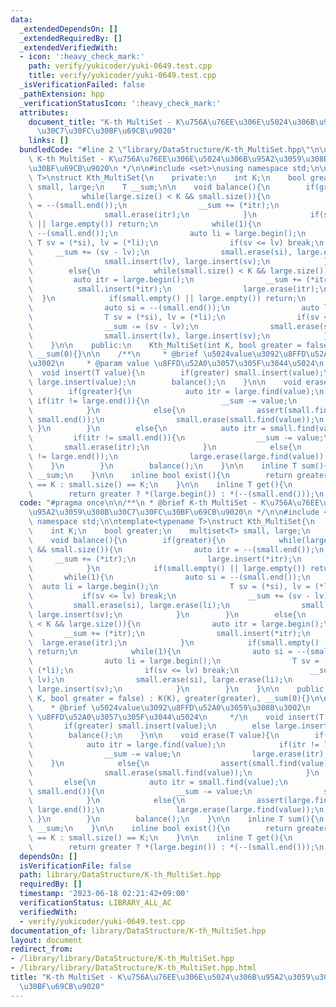 ```yaml
---
data:
  _extendedDependsOn: []
  _extendedRequiredBy: []
  _extendedVerifiedWith:
  - icon: ':heavy_check_mark:'
    path: verify/yukicoder/yuki-0649.test.cpp
    title: verify/yukicoder/yuki-0649.test.cpp
  _isVerificationFailed: false
  _pathExtension: hpp
  _verificationStatusIcon: ':heavy_check_mark:'
  attributes:
    document_title: "K-th MultiSet - K\u756A\u76EE\u306E\u5024\u306B\u95A2\u3059\u308B\
      \u30C7\u30FC\u30BF\u69CB\u9020"
    links: []
  bundledCode: "#line 2 \"library/DataStructure/K-th_MultiSet.hpp\"\n\n/**\n * @brief\
    \ K-th MultiSet - K\u756A\u76EE\u306E\u5024\u306B\u95A2\u3059\u308B\u30C7\u30FC\
    \u30BF\u69CB\u9020\n */\n\n#include <set>\nusing namespace std;\n\ntemplate<typename\
    \ T>\nstruct Kth_MultiSet{\n    private:\n    int K;\n    bool greater;\n    multiset<T>\
    \ small, large;\n    T __sum;\n\n    void balance(){\n        if(greater){\n \
    \           while(large.size() < K && small.size()){\n                auto itr\
    \ = --(small.end());\n                __sum += (*itr);\n                large.insert(*itr);\n\
    \                small.erase(itr);\n            }\n            if(small.empty()\
    \ || large.empty()) return;\n            while(1){\n                auto si =\
    \ --(small.end());\n                auto li = large.begin();\n               \
    \ T sv = (*si), lv = (*li);\n                if(sv <= lv) break;\n           \
    \     __sum += (sv - lv);\n                small.erase(si), large.erase(li);\n\
    \                small.insert(lv), large.insert(sv);\n            }\n        }\n\
    \        else{\n            while(small.size() < K && large.size()){\n       \
    \         auto itr = large.begin();\n                __sum += (*itr);\n      \
    \          small.insert(*itr);\n                large.erase(itr);\n          \
    \  }\n            if(small.empty() || large.empty()) return;\n            while(1){\n\
    \                auto si = --(small.end());\n                auto li = large.begin();\n\
    \                T sv = (*si), lv = (*li);\n                if(sv <= lv) break;\n\
    \                __sum -= (sv - lv);\n                small.erase(si), large.erase(li);\n\
    \                small.insert(lv), large.insert(sv);\n            }\n        }\n\
    \    }\n\n    public:\n    Kth_MultiSet(int K, bool greater = false) : K(K), greater(greater),\
    \ __sum(0){}\n\n    /**\n     * @brief \u5024value\u3092\u8FFD\u52A0\u3059\u308B\
    \u3002\n     * @param value \u8FFD\u52A0\u3057\u305F\u3044\u5024\n     */\n  \
    \  void insert(T value){\n        if(greater) small.insert(value);\n        else\
    \ large.insert(value);\n        balance();\n    }\n\n    void erase(T value){\n\
    \        if(greater){\n            auto itr = large.find(value);\n           \
    \ if(itr != large.end()){\n                __sum -= value;\n                large.erase(itr);\n\
    \            }\n            else{\n                assert(small.find(value) !=\
    \ small.end());\n                small.erase(small.find(value));\n           \
    \ }\n        }\n        else{\n            auto itr = small.find(value);\n   \
    \         if(itr != small.end()){\n                __sum -= value;\n         \
    \       small.erase(itr);\n            }\n            else{\n                assert(large.find(value)\
    \ != large.end());\n                large.erase(large.find(value));\n        \
    \    }\n        }\n        balance();\n    }\n\n    inline T sum(){\n        return\
    \ __sum;\n    }\n\n    inline bool exist(){\n        return greater ? large.size()\
    \ == K : small.size() == K;\n    }\n\n    inline T get(){\n        assert(exist());\n\
    \        return greater ? *(large.begin()) : *(--(small.end()));\n    }\n};\n"
  code: "#pragma once\n\n/**\n * @brief K-th MultiSet - K\u756A\u76EE\u306E\u5024\u306B\
    \u95A2\u3059\u308B\u30C7\u30FC\u30BF\u69CB\u9020\n */\n\n#include <set>\nusing\
    \ namespace std;\n\ntemplate<typename T>\nstruct Kth_MultiSet{\n    private:\n\
    \    int K;\n    bool greater;\n    multiset<T> small, large;\n    T __sum;\n\n\
    \    void balance(){\n        if(greater){\n            while(large.size() < K\
    \ && small.size()){\n                auto itr = --(small.end());\n           \
    \     __sum += (*itr);\n                large.insert(*itr);\n                small.erase(itr);\n\
    \            }\n            if(small.empty() || large.empty()) return;\n     \
    \       while(1){\n                auto si = --(small.end());\n              \
    \  auto li = large.begin();\n                T sv = (*si), lv = (*li);\n     \
    \           if(sv <= lv) break;\n                __sum += (sv - lv);\n       \
    \         small.erase(si), large.erase(li);\n                small.insert(lv),\
    \ large.insert(sv);\n            }\n        }\n        else{\n            while(small.size()\
    \ < K && large.size()){\n                auto itr = large.begin();\n         \
    \       __sum += (*itr);\n                small.insert(*itr);\n              \
    \  large.erase(itr);\n            }\n            if(small.empty() || large.empty())\
    \ return;\n            while(1){\n                auto si = --(small.end());\n\
    \                auto li = large.begin();\n                T sv = (*si), lv =\
    \ (*li);\n                if(sv <= lv) break;\n                __sum -= (sv -\
    \ lv);\n                small.erase(si), large.erase(li);\n                small.insert(lv),\
    \ large.insert(sv);\n            }\n        }\n    }\n\n    public:\n    Kth_MultiSet(int\
    \ K, bool greater = false) : K(K), greater(greater), __sum(0){}\n\n    /**\n \
    \    * @brief \u5024value\u3092\u8FFD\u52A0\u3059\u308B\u3002\n     * @param value\
    \ \u8FFD\u52A0\u3057\u305F\u3044\u5024\n     */\n    void insert(T value){\n \
    \       if(greater) small.insert(value);\n        else large.insert(value);\n\
    \        balance();\n    }\n\n    void erase(T value){\n        if(greater){\n\
    \            auto itr = large.find(value);\n            if(itr != large.end()){\n\
    \                __sum -= value;\n                large.erase(itr);\n        \
    \    }\n            else{\n                assert(small.find(value) != small.end());\n\
    \                small.erase(small.find(value));\n            }\n        }\n \
    \       else{\n            auto itr = small.find(value);\n            if(itr !=\
    \ small.end()){\n                __sum -= value;\n                small.erase(itr);\n\
    \            }\n            else{\n                assert(large.find(value) !=\
    \ large.end());\n                large.erase(large.find(value));\n           \
    \ }\n        }\n        balance();\n    }\n\n    inline T sum(){\n        return\
    \ __sum;\n    }\n\n    inline bool exist(){\n        return greater ? large.size()\
    \ == K : small.size() == K;\n    }\n\n    inline T get(){\n        assert(exist());\n\
    \        return greater ? *(large.begin()) : *(--(small.end()));\n    }\n};"
  dependsOn: []
  isVerificationFile: false
  path: library/DataStructure/K-th_MultiSet.hpp
  requiredBy: []
  timestamp: '2023-06-18 02:21:42+09:00'
  verificationStatus: LIBRARY_ALL_AC
  verifiedWith:
  - verify/yukicoder/yuki-0649.test.cpp
documentation_of: library/DataStructure/K-th_MultiSet.hpp
layout: document
redirect_from:
- /library/library/DataStructure/K-th_MultiSet.hpp
- /library/library/DataStructure/K-th_MultiSet.hpp.html
title: "K-th MultiSet - K\u756A\u76EE\u306E\u5024\u306B\u95A2\u3059\u308B\u30C7\u30FC\
  \u30BF\u69CB\u9020"
---
```

